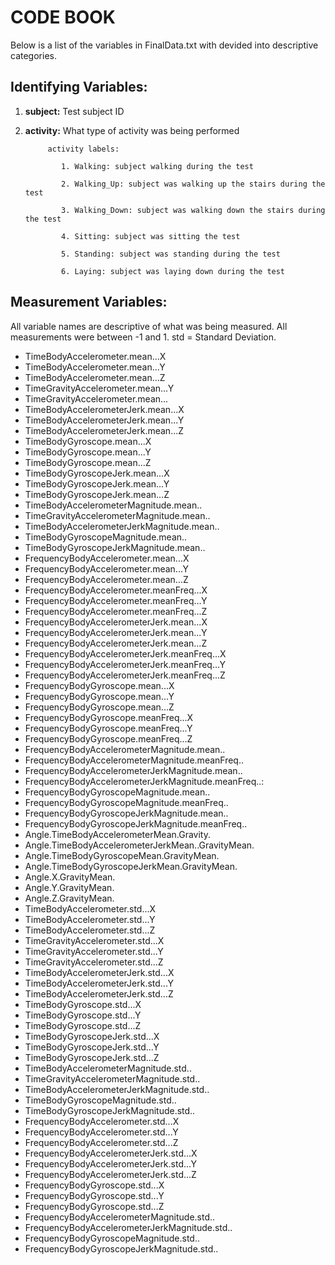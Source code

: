 # CODE BOOK

Below is a list of the variables in FinalData.txt with devided into descriptive categories.

## Identifying Variables:

1. **subject:** Test subject ID
2. **activity:** What type of activity was being performed 
            
            activity labels:
              
               1. Walking: subject walking during the test
              
               2. Walking_Up: subject was walking up the stairs during the test
              
               3. Walking_Down: subject was walking down the stairs during the test
              
               4. Sitting: subject was sitting the test
               
               5. Standing: subject was standing during the test
              
               6. Laying: subject was laying down during the test

## Measurement Variables:
All variable names are descriptive of what was being measured. All measurements were between -1 and 1. std = Standard Deviation.

 * TimeBodyAccelerometer.mean...X                    
 * TimeBodyAccelerometer.mean...Y                    
 * TimeBodyAccelerometer.mean...Z                    
 * TimeGravityAccelerometer.mean...Y                 
 * TimeGravityAccelerometer.mean...
 * TimeBodyAccelerometerJerk.mean...X                
 * TimeBodyAccelerometerJerk.mean...Y                
 * TimeBodyAccelerometerJerk.mean...Z            
 * TimeBodyGyroscope.mean...X                       
 * TimeBodyGyroscope.mean...Y                        
 * TimeBodyGyroscope.mean...Z                        
 * TimeBodyGyroscopeJerk.mean...X                   
 * TimeBodyGyroscopeJerk.mean...Y                    
 * TimeBodyGyroscopeJerk.mean...Z                    
 * TimeBodyAccelerometerMagnitude.mean..             
 * TimeGravityAccelerometerMagnitude.mean..          
 * TimeBodyAccelerometerJerkMagnitude.mean..         
 * TimeBodyGyroscopeMagnitude.mean..                 
 * TimeBodyGyroscopeJerkMagnitude.mean..             
 * FrequencyBodyAccelerometer.mean...X               
 * FrequencyBodyAccelerometer.mean...Y               
 * FrequencyBodyAccelerometer.mean...Z               
 * FrequencyBodyAccelerometer.meanFreq...X           
 * FrequencyBodyAccelerometer.meanFreq...Y           
 * FrequencyBodyAccelerometer.meanFreq...Z           
 * FrequencyBodyAccelerometerJerk.mean...X           
 * FrequencyBodyAccelerometerJerk.mean...Y           
 * FrequencyBodyAccelerometerJerk.mean...Z           
 * FrequencyBodyAccelerometerJerk.meanFreq...X       
 * FrequencyBodyAccelerometerJerk.meanFreq...Y       
 * FrequencyBodyAccelerometerJerk.meanFreq...Z       
 * FrequencyBodyGyroscope.mean...X                   
 * FrequencyBodyGyroscope.mean...Y                 
 * FrequencyBodyGyroscope.mean...Z                  
 * FrequencyBodyGyroscope.meanFreq...X               
 * FrequencyBodyGyroscope.meanFreq...Y               
 * FrequencyBodyGyroscope.meanFreq...Z               
 * FrequencyBodyAccelerometerMagnitude.mean..        
 * FrequencyBodyAccelerometerMagnitude.meanFreq..    
 * FrequencyBodyAccelerometerJerkMagnitude.mean..    
 * FrequencyBodyAccelerometerJerkMagnitude.meanFreq..: 
 * FrequencyBodyGyroscopeMagnitude.mean..            
 * FrequencyBodyGyroscopeMagnitude.meanFreq..       
 * FrequencyBodyGyroscopeJerkMagnitude.mean..        
 * FrequencyBodyGyroscopeJerkMagnitude.meanFreq..    
 * Angle.TimeBodyAccelerometerMean.Gravity.          
 * Angle.TimeBodyAccelerometerJerkMean..GravityMean. 
 * Angle.TimeBodyGyroscopeMean.GravityMean.          
 * Angle.TimeBodyGyroscopeJerkMean.GravityMean.      
 * Angle.X.GravityMean.                              
 * Angle.Y.GravityMean.                              
 * Angle.Z.GravityMean.                              
 * TimeBodyAccelerometer.std...X                     
 * TimeBodyAccelerometer.std...Y                     
 * TimeBodyAccelerometer.std...Z                     
 * TimeGravityAccelerometer.std...X                  
 * TimeGravityAccelerometer.std...Y                  
 * TimeGravityAccelerometer.std...Z                  
 * TimeBodyAccelerometerJerk.std...X                 
 * TimeBodyAccelerometerJerk.std...Y                 
 * TimeBodyAccelerometerJerk.std...Z                 
 * TimeBodyGyroscope.std...X                         
 * TimeBodyGyroscope.std...Y                         
 * TimeBodyGyroscope.std...Z                         
 * TimeBodyGyroscopeJerk.std...X                     
 * TimeBodyGyroscopeJerk.std...Y                     
 * TimeBodyGyroscopeJerk.std...Z                     
 * TimeBodyAccelerometerMagnitude.std..              
 * TimeGravityAccelerometerMagnitude.std..           
 * TimeBodyAccelerometerJerkMagnitude.std..          
 * TimeBodyGyroscopeMagnitude.std..                  
 * TimeBodyGyroscopeJerkMagnitude.std..              
 * FrequencyBodyAccelerometer.std...X                
 * FrequencyBodyAccelerometer.std...Y                
 * FrequencyBodyAccelerometer.std...Z                
 * FrequencyBodyAccelerometerJerk.std...X            
 * FrequencyBodyAccelerometerJerk.std...Y            
 * FrequencyBodyAccelerometerJerk.std...Z            
 * FrequencyBodyGyroscope.std...X                    
 * FrequencyBodyGyroscope.std...Y                    
 * FrequencyBodyGyroscope.std...Z                    
 * FrequencyBodyAccelerometerMagnitude.std..         
 * FrequencyBodyAccelerometerJerkMagnitude.std..     
 * FrequencyBodyGyroscopeMagnitude.std..             
 * FrequencyBodyGyroscopeJerkMagnitude.std.. 

